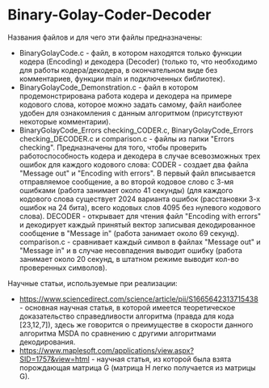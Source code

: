 # Binary-Golay-Coder-Decoder
Названия файлов и для чего эти файлы предназначены:
+ BinaryGolayCode.с - файл, в котором находятся только функции кодера (Encoding) и декодера (Decoder) (только то, что необходимо для работы кодера/декодера, в окончательном виде без комментариев, функции main и подключенных библиотек).
+ BinaryGolayCode_Demonstration.с - файл в котором продемонстрирована работа кодера и декодера на примере кодового слова, которое можно задать самому, файл наиболее удобен для ознакомления с данным алгоритмом (присутствуют некоторые комментарии).
+ BinaryGolayCode_Errors checking_CODER.с, BinaryGolayCode_Errors checking_DECODER.с и  comparison.с - файлы из папки "Errors checking". Предназначены для того, чтобы проверить работоспособность кодера и декодера в случае всевозможных трех ошибок для каждого кодового слова: CODER - создает два файла "Message out" и "Encoding with errors". В первый файл вписывается отправляемое сообщение, а во второй кодовое слово с 3-мя ошибками (работа занимает около 41 секунды) (для каждого кодового слова существует 2024 варианта ошибок (расстановки 3-х ошибок на 24 бита), всего кодовых слов 4095 без нулевого кодового слова).  DECODER - открывает для чтения файл  "Encoding with errors" и декодирует каждый принятый вектор записывая декодированное сообщение в "Message in" (работа занимает около 69 секунд).  comparison.с - сравнивает каждый символ в файлах  "Message out" и  "Message in" и в случае несовпадения выводит ошибку (работа занимает около 20 секунд, в штатном режиме выводит кол-во проверенных символов).

Научные статьи, используемые при реализации:
+ https://www.sciencedirect.com/science/article/pii/S1665642313715438  - основная научная статья, в которой имеется теоретическое доказательство справедливости алгоритма (правда для кода [23,12,7]), здесь же говорится о преимуществе в скорости данного алгоритма MSDA по сравнению с другими алгоритмами декодирования.
+ https://www.maplesoft.com/applications/view.aspx?SID=1757&view=html  - научная статья, из которой была взята порождающая матрица G (матрица H легко получается из матрицы G).
